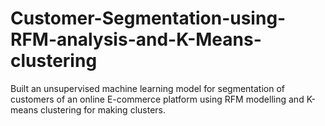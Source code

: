# Customer-Segmentation-using-RFM-analysis-and-K-Means-clustering
Built an unsupervised machine learning model for segmentation of customers of an online E-commerce platform using RFM modelling and K-means clustering for making clusters.
